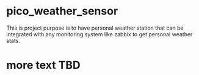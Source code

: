 # pico_weather_sensor
This is project purpose is to have personal weather station that can be integrated with any monitoring system like zabbix to get personal weather stats.

# more text TBD
